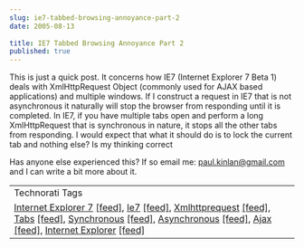 ```yaml
---
slug: ie7-tabbed-browsing-annoyance-part-2
date: 2005-08-13
 
title: IE7 Tabbed Browsing Annoyance Part 2
published: true
---
```

This is just a quick post.  It concerns how IE7 (Internet Explorer 7 Beta 1) deals with XmlHttpRequest Object (commonly used for AJAX based applications) and multiple windows.  If I construct a request in IE7 that is not asynchronous it naturally will stop the browser from responding until it is completed.  In IE7, if you have multiple tabs open and perform a long XmlHttpRequest that is synchronous in nature, it stops all the other tabs from responding.  I would expect that what it should do is to lock the current tab and nothing else?  Is my thinking correct<p />Has anyone else experienced this?  If so email me: <a href="mailto:paul.kinlan@gmail.com">paul.kinlan@gmail.com</a> and I can write a bit more about it.<p /><table class="TechnoratiHead TagHeader">
<tr><td>Technorati Tags</td></tr>
<tr class="Technorati"><td>
<a href="http://www.technorati.com/tag/Internet%20Explorer%207" class="Tag" rel="tag">Internet Explorer 7</a> <a href="http://feeds.technorati.com/feed/posts/tag/Internet%20Explorer%207" class="Tag">[feed]</a>, <a href="http://www.technorati.com/tag/Ie7" class="Tag" rel="tag">Ie7</a> <a href="http://feeds.technorati.com/feed/posts/tag/Ie7" class="Tag">[feed]</a>, <a href="http://www.technorati.com/tag/Xmlhttprequest" class="Tag" rel="tag">Xmlhttprequest</a> <a href="http://feeds.technorati.com/feed/posts/tag/Xmlhttprequest" class="Tag">[feed]</a>, <a href="http://www.technorati.com/tag/Tabs" class="Tag" rel="tag">Tabs</a> <a href="http://feeds.technorati.com/feed/posts/tag/Tabs" class="Tag">[feed]</a>, <a href="http://www.technorati.com/tag/Synchronous" class="Tag" rel="tag">Synchronous</a> <a href="http://feeds.technorati.com/feed/posts/tag/Synchronous" class="Tag">[feed]</a>, <a href="http://www.technorati.com/tag/Asynchronous" class="Tag" rel="tag">Asynchronous</a> <a href="http://feeds.technorati.com/feed/posts/tag/Asynchronous" class="Tag">[feed]</a>, <a href="http://www.technorati.com/tag/Ajax" class="Tag" rel="tag">Ajax</a> <a href="http://feeds.technorati.com/feed/posts/tag/Ajax" class="Tag">[feed]</a>, <a href="http://www.technorati.com/tag/Internet%20Explorer" class="Tag" rel="tag">Internet Explorer</a> <a href="http://feeds.technorati.com/feed/posts/tag/Internet%20Explorer" class="Tag">[feed]</a>
</td></tr>
</table><div class="blogger-post-footer"><img class="posterous_download_image" src="https://blogger.googleusercontent.com/tracker/8109338-112392687767623643?l=www.kinlan.co.uk%2Findex.html" height="1" alt="" width="1" /></div>

